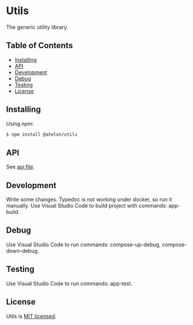 # Utils

The generic utility library.

## Table of Contents

  - [Installing](#installing)
  - [API](#api)
  - [Development](#development)
  - [Debug](#debug)
  - [Testing](#testing)
  - [License](#license)

## Installing

Using npm:

```bash
$ npm install @atelon/utils
```
## API

See [api file](./docs/modules.md).

## Development

Write some changes. Typedoc is not working under docker, so run it manually. Use Visual Studio Code to build project with commands: app-build.

## Debug

Use Visual Studio Code to run commands: compose-up-debug, compose-down-debug.

## Testing

Use Visual Studio Code to run commands: app-test.

## License

Utils is [MIT licensed](LICENSE).
